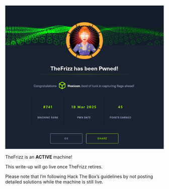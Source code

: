![pwned](TheFrizz_images/pwned.png)

TheFrizz is an **ACTIVE** machine!

This write-up will go live once TheFrizz retires.

Please note that I’m following Hack The Box’s guidelines by not posting detailed solutions while the machine is still live.
